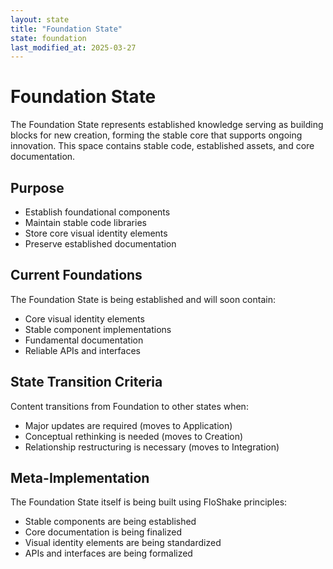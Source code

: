 ```yaml
---
layout: state
title: "Foundation State"
state: foundation
last_modified_at: 2025-03-27
---
```


# Foundation State

The Foundation State represents established knowledge serving as building blocks for new creation, forming the stable core that supports ongoing innovation. This space contains stable code, established assets, and core documentation.

## Purpose

- Establish foundational components
- Maintain stable code libraries
- Store core visual identity elements
- Preserve established documentation

## Current Foundations

The Foundation State is being established and will soon contain:

- Core visual identity elements
- Stable component implementations
- Fundamental documentation
- Reliable APIs and interfaces

## State Transition Criteria

Content transitions from Foundation to other states when:
- Major updates are required (moves to Application)
- Conceptual rethinking is needed (moves to Creation)
- Relationship restructuring is necessary (moves to Integration)

## Meta-Implementation

The Foundation State itself is being built using FloShake principles:
- Stable components are being established
- Core documentation is being finalized
- Visual identity elements are being standardized
- APIs and interfaces are being formalized